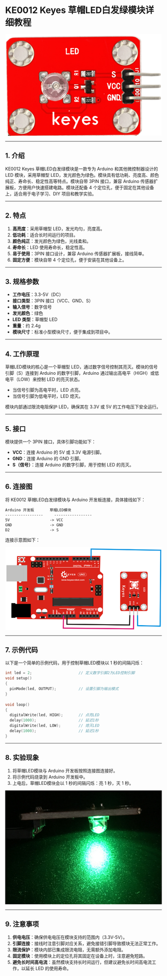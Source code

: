 # KE0012 Keyes 草帽LED白发绿模块详细教程

![image-20250312152912501](media/image-20250312152912501.png)

---

## **1. 介绍**

KE0012 Keyes 草帽LED白发绿模块是一款专为 Arduino 和其他微控制器设计的 LED 模块，采用草帽型 LED，发光颜色为绿色。模块具有低功耗、亮度高、颜色纯正、寿命长、稳定性高等特点。模块自带 3PIN 接口，兼容 Arduino 传感器扩展板，方便用户快速搭建电路。模块还配备 4 个定位孔，便于固定在其他设备上，适合用于电子学习、DIY 项目和教学实验。

---

## **2. 特点**

1. **高亮度**：采用草帽型 LED，发光均匀，亮度高。  
2. **低功耗**：适合长时间运行的项目。  
3. **颜色纯正**：发光颜色为绿色，光线柔和。  
4. **寿命长**：LED 使用寿命长，稳定性高。  
5. **易于使用**：3PIN 接口设计，兼容 Arduino 传感器扩展板，接线简单。  
6. **固定方便**：模块自带 4 个定位孔，便于安装在其他设备上。

---

## **3. 规格参数**

- **工作电压**：3.3-5V（DC）  
- **接口类型**：3PIN 接口（VCC、GND、S）  
- **输入信号**：数字信号  
- **发光颜色**：绿色  
- **LED 类型**：草帽型 LED  
- **重量**：约 2.4g  
- **模块尺寸**：标准小型模块尺寸，便于集成到项目中。

---

## **4. 工作原理**

草帽LED模块的核心是一个草帽型 LED，通过数字信号控制其亮灭。模块的信号引脚（S）连接到 Arduino 的数字引脚，Arduino 通过输出高电平（HIGH）或低电平（LOW）来控制 LED 的亮灭状态。  
- 当信号引脚为高电平时，LED 点亮。  
- 当信号引脚为低电平时，LED 熄灭。  

模块内部通过限流电阻保护 LED，确保其在 3.3V 或 5V 的工作电压下安全运行。

---

## **5. 接口**

模块提供一个 3PIN 接口，具体引脚功能如下：  
- **VCC**：连接 Arduino 的 5V 或 3.3V 电源引脚。  
- **GND**：连接 Arduino 的 GND 引脚。  
- **S（信号）**：连接 Arduino 的数字引脚，用于控制 LED 的亮灭。  

---

## **6. 连接图**

将 KE0012 草帽LED白发绿模块与 Arduino 开发板连接，具体接线如下：  

```
Arduino 开发板       草帽LED模块  
-----------------     -----------------  
5V                  -> VCC  
GND                 -> GND  
D2                  -> S  
```

连接示意图如下：  

![image-20250312152929287](media/image-20250312152929287.png)

---

## **7. 示例代码**

以下是一个简单的示例代码，用于控制草帽LED模块以 1 秒的间隔闪烁：

```cpp
int led = 2;                     // 定义数字引脚2为LED控制引脚
void setup()
{
  pinMode(led, OUTPUT);          // 设置引脚为输出模式
}

void loop()
{
  digitalWrite(led, HIGH);       // 点亮LED
  delay(1000);                   // 延迟1秒
  digitalWrite(led, LOW);        // 熄灭LED
  delay(1000);                   // 延迟1秒
}
```

---

## **8. 实验现象**

1. 将草帽LED模块与 Arduino 开发板按照连接图连接好。  
2. 将示例代码烧录到 Arduino 开发板中。  
3. 上电后，草帽LED模块会以 1 秒的间隔闪烁：亮 1 秒，灭 1 秒。

![image-20250319095319317](media/image-20250319095319317.png)

---

## **9. 注意事项**

1. **供电电压**：确保供电电压在模块支持的范围内（3.3V-5V）。  
2. **引脚连接**：接线时注意引脚对应关系，避免接错引脚导致模块无法正常工作。  
3. **限流保护**：模块内部已集成限流电阻，无需额外添加电阻。  
4. **固定模块**：使用模块上的定位孔将其固定在设备上时，注意避免短路。  
5. **避免长时间高电流**：虽然模块支持长时间运行，但建议避免长时间高电流工作，以延长 LED 的使用寿命。  

